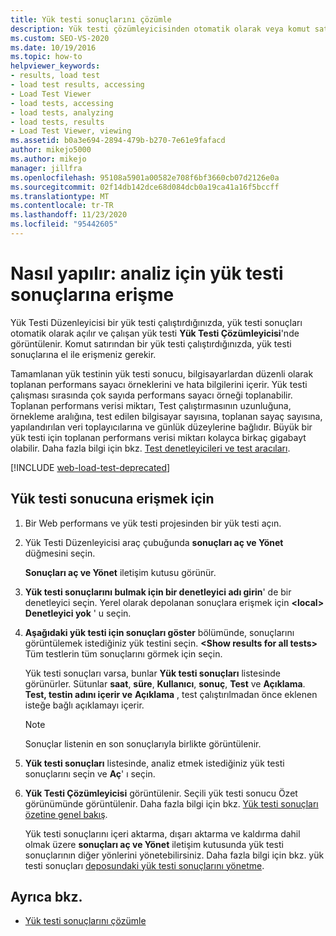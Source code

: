 ```yaml
---
title: Yük testi sonuçlarını çözümle
description: Yük testi çözümleyicisinden otomatik olarak veya komut satırından testler için el ile yük testi sonuçlarına erişmeyi öğrenin.
ms.custom: SEO-VS-2020
ms.date: 10/19/2016
ms.topic: how-to
helpviewer_keywords:
- results, load test
- load test results, accessing
- Load Test Viewer
- load tests, accessing
- load tests, analyzing
- load tests, results
- Load Test Viewer, viewing
ms.assetid: b0a3e694-2894-479b-b270-7e61e9fafacd
author: mikejo5000
ms.author: mikejo
manager: jillfra
ms.openlocfilehash: 95108a5901a00582e708f6bf3660cb07d2126e0a
ms.sourcegitcommit: 02f14db142dce68d084dcb0a19ca41a16f5bccff
ms.translationtype: MT
ms.contentlocale: tr-TR
ms.lasthandoff: 11/23/2020
ms.locfileid: "95442605"
---
```

# <a name="how-to-access-load-test-results-for-analysis"></a>Nasıl yapılır: analiz için yük testi sonuçlarına erişme

Yük Testi Düzenleyicisi bir yük testi çalıştırdığınızda, yük testi sonuçları otomatik olarak açılır ve çalışan yük testi **Yük Testi Çözümleyicisi**'nde görüntülenir. Komut satırından bir yük testi çalıştırdığınızda, yük testi sonuçlarına el ile erişmeniz gerekir.

Tamamlanan yük testinin yük testi sonucu, bilgisayarlardan düzenli olarak toplanan performans sayacı örneklerini ve hata bilgilerini içerir. Yük testi çalışması sırasında çok sayıda performans sayacı örneği toplanabilir. Toplanan performans verisi miktarı, Test çalıştırmasının uzunluğuna, örnekleme aralığına, test edilen bilgisayar sayısına, toplanan sayaç sayısına, yapılandırılan veri toplayıcılarına ve günlük düzeylerine bağlıdır. Büyük bir yük testi için toplanan performans verisi miktarı kolayca birkaç gigabayt olabilir. Daha fazla bilgi için bkz. [Test denetleyicileri ve test aracıları](configure-test-agents-and-controllers-for-load-tests.md).

[!INCLUDE [web-load-test-deprecated](includes/web-load-test-deprecated.md)]

## <a name="to-access-a-load-test-result"></a>Yük testi sonucuna erişmek için

1. Bir Web performans ve yük testi projesinden bir yük testi açın.

2. Yük Testi Düzenleyicisi araç çubuğunda **sonuçları aç ve Yönet** düğmesini seçin.

     **Sonuçları aç ve Yönet** iletişim kutusu görünür.

3. **Yük testi sonuçlarını bulmak için bir denetleyici adı girin**' de bir denetleyici seçin. Yerel olarak depolanan sonuçlara erişmek için **\<local> Denetleyici yok** ' u seçin.

4. **Aşağıdaki yük testi için sonuçları göster** bölümünde, sonuçlarını görüntülemek istediğiniz yük testini seçin. **\<Show results for all tests>** Tüm testlerin tüm sonuçlarını görmek için seçin.

     Yük testi sonuçları varsa, bunlar **Yük testi sonuçları** listesinde görünürler. Sütunlar **saat**, **süre**, **Kullanıcı**, **sonuç**, **Test** ve **Açıklama**. **Test, testin adını içerir ve** **Açıklama** , test çalıştırılmadan önce eklenen isteğe bağlı açıklamayı içerir.

    > [!NOTE]
    > Sonuçlar listenin en son sonuçlarıyla birlikte görüntülenir.

5. **Yük testi sonuçları** listesinde, analiz etmek istediğiniz yük testi sonuçlarını seçin ve **Aç**' ı seçin.

6. **Yük Testi Çözümleyicisi** görüntülenir. Seçili yük testi sonucu Özet görünümünde görüntülenir. Daha fazla bilgi için bkz. [Yük testi sonuçları özetine genel bakış](../test/load-test-results-summary-overview.md).

     Yük testi sonuçlarını içeri aktarma, dışarı aktarma ve kaldırma dahil olmak üzere **sonuçları aç ve Yönet** iletişim kutusunda yük testi sonuçlarının diğer yönlerini yönetebilirsiniz. Daha fazla bilgi için bkz. yük testi sonuçları [deposundaki yük testi sonuçlarını yönetme](../test/manage-load-test-results-in-the-load-test-results-repository.md).

## <a name="see-also"></a>Ayrıca bkz.

- [Yük testi sonuçlarını çözümle](../test/analyze-load-test-results-using-the-load-test-analyzer.md)
